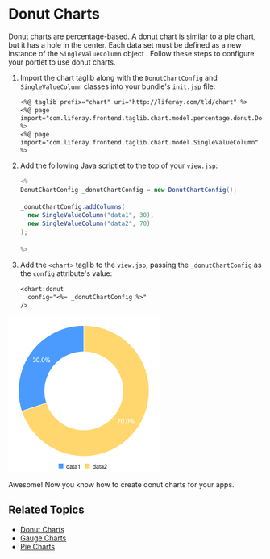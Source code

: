 # Donut Charts

Donut charts are percentage-based. A donut chart is similar to a pie chart, but it has a hole in the center. Each data set must be defined as a new instance of the `SingleValueColumn` object <!--[`SingleValueColumn` object](https://docs.liferay.com/dxp/apps/foundation/latest/javadocs/com/liferay/frontend/taglib/chart/model/SingleValueColumn.html)-->. Follow these steps to configure your portlet to use donut charts. 

1. Import the chart taglib along with the `DonutChartConfig` and `SingleValueColumn` classes into your bundle's `init.jsp` file:

    ```markup
    <%@ taglib prefix="chart" uri="http://liferay.com/tld/chart" %>
    <%@ page import="com.liferay.frontend.taglib.chart.model.percentage.donut.DonutChartConfig" %>
    <%@ page import="com.liferay.frontend.taglib.chart.model.SingleValueColumn" %>
    ```

1. Add the following Java scriptlet to the top of your `view.jsp`:

    ```java
    <%
    DonutChartConfig _donutChartConfig = new DonutChartConfig();

    _donutChartConfig.addColumns(
      new SingleValueColumn("data1", 30),
      new SingleValueColumn("data2", 70)
    );

    %>
    ```

1. Add the `<chart>` taglib to the `view.jsp`, passing the `_donutChartConfig` as the `config` attribute's value:

    ```markup
    <chart:donut
      config="<%= _donutChartConfig %>"
    />
    ```

![A donut chart is similar to a pie chart, but it has a hole in the center.](./donut-chart/images/01.png)

Awesome! Now you know how to create donut charts for your apps. 

## Related Topics

* [Donut Charts](./donut-chart.md)
* [Gauge Charts](./line-chart.md)
* [Pie Charts](./scatter-chart.md)